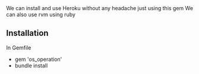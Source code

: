 <!DOCTYPE>
<html>
<head>
<title> The Gem for installing heroku,rvm using ruby command prompt</title>
</head>
<body>
We can install and use Heroku without any headache just using this gem
We can also use rvm using ruby
<h2>Installation</h2>
In Gemfile
<ul>
<li>gem 'os_operation'</li>
<li>bundle install</li>
</ul>
</body>
</html>